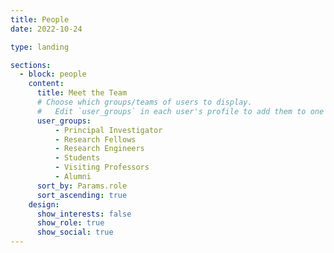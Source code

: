 ```yaml
---
title: People
date: 2022-10-24

type: landing

sections:
  - block: people
    content:
      title: Meet the Team
      # Choose which groups/teams of users to display.
      #   Edit `user_groups` in each user's profile to add them to one or more of these groups.
      user_groups:
          - Principal Investigator
          - Research Fellows
          - Research Engineers
          - Students
          - Visiting Professors
          - Alumni
      sort_by: Params.role
      sort_ascending: true
    design:
      show_interests: false
      show_role: true
      show_social: true
---
```

